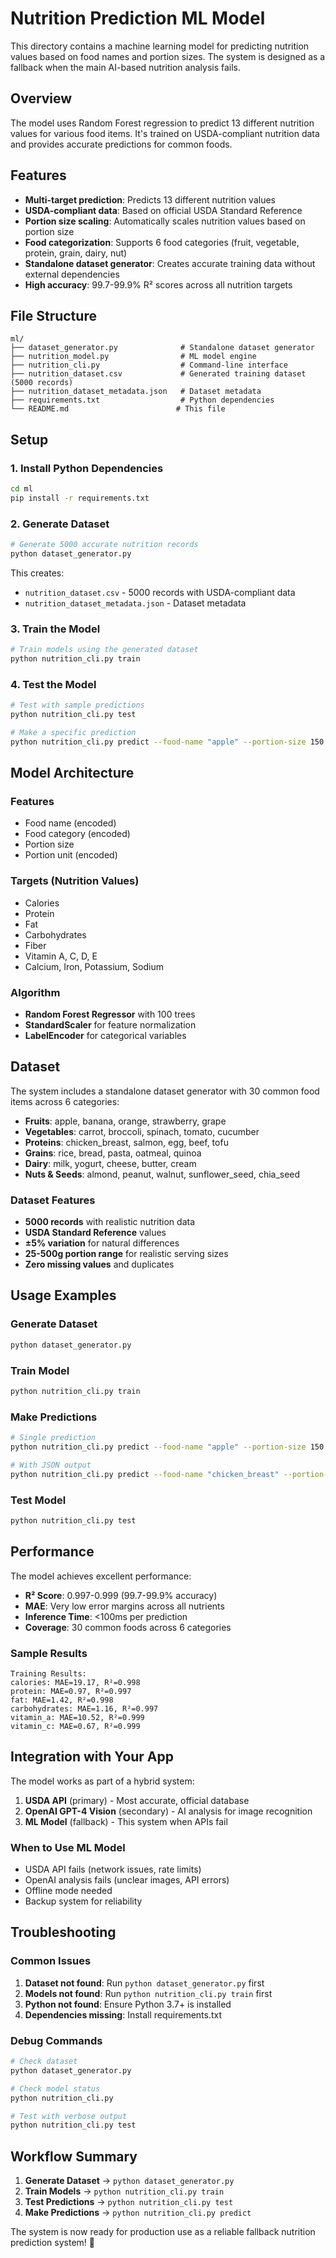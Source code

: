 # Nutrition Prediction ML Model

This directory contains a machine learning model for predicting nutrition values based on food names and portion sizes. The system is designed as a fallback when the main AI-based nutrition analysis fails.

## Overview

The model uses Random Forest regression to predict 13 different nutrition values for various food items. It's trained on USDA-compliant nutrition data and provides accurate predictions for common foods.

## Features

- **Multi-target prediction**: Predicts 13 different nutrition values
- **USDA-compliant data**: Based on official USDA Standard Reference
- **Portion size scaling**: Automatically scales nutrition values based on portion size
- **Food categorization**: Supports 6 food categories (fruit, vegetable, protein, grain, dairy, nut)
- **Standalone dataset generator**: Creates accurate training data without external dependencies
- **High accuracy**: 99.7-99.9% R² scores across all nutrition targets

## File Structure

```
ml/
├── dataset_generator.py              # Standalone dataset generator
├── nutrition_model.py                # ML model engine
├── nutrition_cli.py                  # Command-line interface
├── nutrition_dataset.csv             # Generated training dataset (5000 records)
├── nutrition_dataset_metadata.json   # Dataset metadata
├── requirements.txt                  # Python dependencies
└── README.md                        # This file
```

## Setup

### 1. Install Python Dependencies

```bash
cd ml
pip install -r requirements.txt
```

### 2. Generate Dataset

```bash
# Generate 5000 accurate nutrition records
python dataset_generator.py
```

This creates:
- `nutrition_dataset.csv` - 5000 records with USDA-compliant data
- `nutrition_dataset_metadata.json` - Dataset metadata

### 3. Train the Model

```bash
# Train models using the generated dataset
python nutrition_cli.py train
```

### 4. Test the Model

```bash
# Test with sample predictions
python nutrition_cli.py test

# Make a specific prediction
python nutrition_cli.py predict --food-name "apple" --portion-size 150 --food-category "fruit"
```

## Model Architecture

### Features
- Food name (encoded)
- Food category (encoded)
- Portion size
- Portion unit (encoded)

### Targets (Nutrition Values)
- Calories
- Protein
- Fat
- Carbohydrates
- Fiber
- Vitamin A, C, D, E
- Calcium, Iron, Potassium, Sodium

### Algorithm
- **Random Forest Regressor** with 100 trees
- **StandardScaler** for feature normalization
- **LabelEncoder** for categorical variables

## Dataset

The system includes a standalone dataset generator with 30 common food items across 6 categories:

- **Fruits**: apple, banana, orange, strawberry, grape
- **Vegetables**: carrot, broccoli, spinach, tomato, cucumber
- **Proteins**: chicken_breast, salmon, egg, beef, tofu
- **Grains**: rice, bread, pasta, oatmeal, quinoa
- **Dairy**: milk, yogurt, cheese, butter, cream
- **Nuts & Seeds**: almond, peanut, walnut, sunflower_seed, chia_seed

### Dataset Features
- **5000 records** with realistic nutrition data
- **USDA Standard Reference** values
- **±5% variation** for natural differences
- **25-500g portion range** for realistic serving sizes
- **Zero missing values** and duplicates

## Usage Examples

### Generate Dataset
```bash
python dataset_generator.py
```

### Train Model
```bash
python nutrition_cli.py train
```

### Make Predictions
```bash
# Single prediction
python nutrition_cli.py predict --food-name "apple" --portion-size 150 --food-category "fruit"

# With JSON output
python nutrition_cli.py predict --food-name "chicken_breast" --portion-size 200 --food-category "protein" --json-output
```

### Test Model
```bash
python nutrition_cli.py test
```

## Performance

The model achieves excellent performance:
- **R² Score**: 0.997-0.999 (99.7-99.9% accuracy)
- **MAE**: Very low error margins across all nutrients
- **Inference Time**: <100ms per prediction
- **Coverage**: 30 common foods across 6 categories

### Sample Results
```
Training Results:
calories: MAE=19.17, R²=0.998
protein: MAE=0.97, R²=0.997
fat: MAE=1.42, R²=0.998
carbohydrates: MAE=1.16, R²=0.997
vitamin_a: MAE=10.52, R²=0.999
vitamin_c: MAE=0.67, R²=0.999
```

## Integration with Your App

The model works as part of a hybrid system:

1. **USDA API** (primary) - Most accurate, official database
2. **OpenAI GPT-4 Vision** (secondary) - AI analysis for image recognition
3. **ML Model** (fallback) - This system when APIs fail

### When to Use ML Model
- USDA API fails (network issues, rate limits)
- OpenAI analysis fails (unclear images, API errors)
- Offline mode needed
- Backup system for reliability

## Troubleshooting

### Common Issues

1. **Dataset not found**: Run `python dataset_generator.py` first
2. **Models not found**: Run `python nutrition_cli.py train` first
3. **Python not found**: Ensure Python 3.7+ is installed
4. **Dependencies missing**: Install requirements.txt

### Debug Commands

```bash
# Check dataset
python dataset_generator.py

# Check model status
python nutrition_cli.py

# Test with verbose output
python nutrition_cli.py test
```

## Workflow Summary

1. **Generate Dataset** → `python dataset_generator.py`
2. **Train Models** → `python nutrition_cli.py train`
3. **Test Predictions** → `python nutrition_cli.py test`
4. **Make Predictions** → `python nutrition_cli.py predict`

The system is now ready for production use as a reliable fallback nutrition prediction system! 🚀 